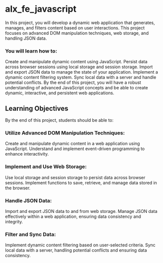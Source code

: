 # alx_fe_javascript
In this project, you will develop a dynamic web application that generates, manages, and filters content based on user interactions. This project focuses on advanced DOM manipulation techniques, web storage, and handling JSON data.
### You will learn how to:
Create and manipulate dynamic content using JavaScript.
Persist data across browser sessions using local storage and session storage.
Import and export JSON data to manage the state of your application.
Implement a dynamic content filtering system.
Sync local data with a server and handle potential conflicts.
By the end of this project, you will have a robust understanding of advanced JavaScript concepts and be able to create dynamic, interactive, and persistent web applications.
## Learning Objectives
By the end of this project, students should be able to:
### Utilize Advanced DOM Manipulation Techniques:
Create and manipulate dynamic content in a web application using JavaScript.
Understand and implement event-driven programming to enhance interactivity.
### Implement and Use Web Storage:
Use local storage and session storage to persist data across browser sessions.
Implement functions to save, retrieve, and manage data stored in the browser.
### Handle JSON Data:
Import and export JSON data to and from web storage.
Manage JSON data effectively within a web application, ensuring data consistency and integrity.
### Filter and Sync Data:
Implement dynamic content filtering based on user-selected criteria.
Sync local data with a server, handling potential conflicts and ensuring data consistency.
